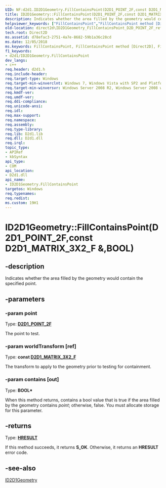 ```yaml
---
UID: NF:d2d1.ID2D1Geometry.FillContainsPoint(D2D1_POINT_2F,const D2D1_MATRIX_3X2_F &,BOOL)
title: ID2D1Geometry::FillContainsPoint(D2D1_POINT_2F,const D2D1_MATRIX_3X2_F &,BOOL) (d2d1.h)
description: Indicates whether the area filled by the geometry would contain the specified point.helpviewer_keywords: ["FillContainsPoint","FillContainsPoint method [Direct2D]","FillContainsPoint method [Direct2D]","ID2D1Geometry interface","ID2D1Geometry interface [Direct2D]","FillContainsPoint method","ID2D1Geometry.FillContainsPoint","ID2D1Geometry.FillContainsPoint(D2D1_POINT_2F","const D2D1_MATRIX_3X2_F &","BOOL)","ID2D1Geometry::FillContainsPoint","ID2D1Geometry::FillContainsPoint(D2D1_POINT_2F","const D2D1_MATRIX_3X2_F &","BOOL)","d2d1/ID2D1Geometry::FillContainsPoint","direct2d.ID2D1Geometry_FillContainsPoint_D2D_POINT_2F_ref_D2D_MATRIX_3X2_F_ptr_BOOL"]
old-location: direct2d\ID2D1Geometry_FillContainsPoint_D2D_POINT_2F_ref_D2D_MATRIX_3X2_F_ptr_BOOL.htm
tech.root: Direct2D
ms.assetid: d78efac3-2751-4a7e-8682-59b1a36c28cd
ms.date: 12/05/2018
ms.keywords: FillContainsPoint, FillContainsPoint method [Direct2D], FillContainsPoint method [Direct2D],ID2D1Geometry interface, ID2D1Geometry interface [Direct2D],FillContainsPoint method, ID2D1Geometry.FillContainsPoint, ID2D1Geometry.FillContainsPoint(D2D1_POINT_2F,const D2D1_MATRIX_3X2_F &,BOOL), ID2D1Geometry::FillContainsPoint, ID2D1Geometry::FillContainsPoint(D2D1_POINT_2F,const D2D1_MATRIX_3X2_F &,BOOL), d2d1/ID2D1Geometry::FillContainsPoint, direct2d.ID2D1Geometry_FillContainsPoint_D2D_POINT_2F_ref_D2D_MATRIX_3X2_F_ptr_BOOL
f1_keywords:
- d2d1/ID2D1Geometry.FillContainsPoint
dev_langs:
- c++
req.header: d2d1.h
req.include-header: 
req.target-type: Windows
req.target-min-winverclnt: Windows 7, Windows Vista with SP2 and Platform Update for Windows Vista [desktop apps \| UWP apps]
req.target-min-winversvr: Windows Server 2008 R2, Windows Server 2008 with SP2 and Platform Update for Windows Server 2008 [desktop apps \| UWP apps]
req.kmdf-ver: 
req.umdf-ver: 
req.ddi-compliance: 
req.unicode-ansi: 
req.idl: 
req.max-support: 
req.namespace: 
req.assembly: 
req.type-library: 
req.lib: D2d1.lib
req.dll: D2d1.dll
req.irql: 
topic_type:
- APIRef
- kbSyntax
api_type:
- COM
api_location:
- D2d1.dll
api_name:
- ID2D1Geometry.FillContainsPoint
targetos: Windows
req.typenames: 
req.redist: 
ms.custom: 19H1
---
```


# ID2D1Geometry::FillContainsPoint(D2D1_POINT_2F,const D2D1_MATRIX_3X2_F &,BOOL)


## -description


Indicates whether the area filled by the geometry would contain the specified point.


## -parameters




### -param point

Type: <b><a href="https://docs.microsoft.com/windows/desktop/Direct2D/d2d1-point-2f">D2D1_POINT_2F</a></b>

The point to test.



### -param worldTransform [ref]

Type: <b>const <a href="https://docs.microsoft.com/windows/desktop/Direct2D/d2d1-matrix-3x2-f">D2D1_MATRIX_3X2_F</a></b>

The transform to apply to the geometry prior to testing for containment.


### -param contains [out]

Type: <b>BOOL*</b>

When this method returns, contains a bool value that is true if the area filled by the geometry contains <i>point</i>; otherwise, false.
You must allocate storage for this parameter.


## -returns



Type: <b><a href="/windows/win32/com/structure-of-com-error-codes">HRESULT</a></b>

If this method succeeds, it returns <b xmlns:loc="http://microsoft.com/wdcml/l10n">S_OK</b>. Otherwise, it returns an <b xmlns:loc="http://microsoft.com/wdcml/l10n">HRESULT</b> error code.




## -see-also




<a href="https://docs.microsoft.com/windows/desktop/api/d2d1/nn-d2d1-id2d1geometry">ID2D1Geometry</a>
 

 

